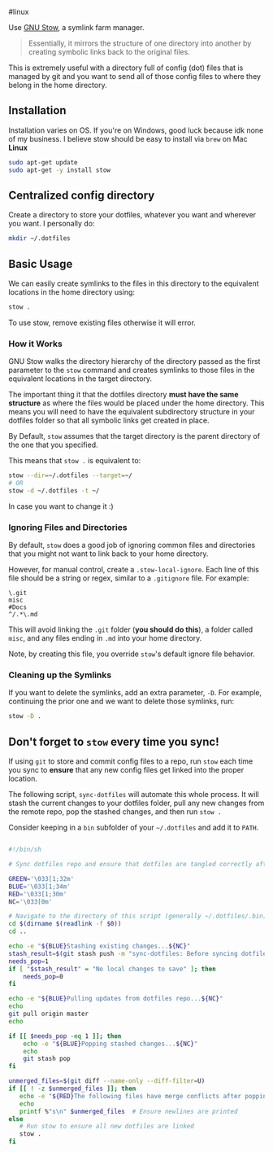 #linux 

Use [GNU Stow](https://www.gnu.org/software/stow/), a symlink farm manager.
> Essentially, it mirrors the structure of one directory into another by creating symbolic links back to the original files.

This is extremely useful with a directory full of config (dot) files that is managed by git and you want to send all of those config files to where they belong in the home directory.

## Installation
Installation varies on OS. If you're on Windows, good luck because idk none of my business. I believe stow should be easy to install via `brew` on Mac
**Linux**
```bash
sudo apt-get update
sudo apt-get -y install stow
```

## Centralized config directory
Create a directory to store your dotfiles, whatever you want and wherever you want. I personally do:
```bash
mkdir ~/.dotfiles
```

## Basic Usage
We can easily create symlinks to the files in this directory to the equivalent locations in the home directory using:
```bash
stow .
```

To use stow, remove existing files otherwise it will error.

### How it Works
GNU Stow walks the directory hierarchy of the directory passed as the first parameter to the `stow` command and creates symlinks to those files in the equivalent locations in the target directory.

The important thing it that the dotfiles directory **must have the same structure** as where the files would be placed under the home directory. This means you will need to have the equivalent subdirectory structure in your dotfiles folder so that all symbolic links get created in place.

By Default, `stow` assumes that the target directory is the parent directory of the one that you specified.

This means that `stow .` is equivalent to:

```bash
stow --dir=~/.dotfiles --target=~/
# OR
stow -d ~/.dotfiles -t ~/
```

In case you want to change it :)

### Ignoring Files and Directories
By default, `stow` does a good job of ignoring common files and directories that you might not want to link back to your home directory.

However, for manual control, create a `.stow-local-ignore`. Each line of this file should be a string or regex, similar to a `.gitignore` file. For example:

```
\.git
misc
#Docs
^/.*\.md
```

This will avoid linking the `.git` folder (**you should do this**), a folder called `misc`, and any files ending in `.md` into your home directory.

Note, by creating this file, you override `stow`'s default ignore file behavior.

### Cleaning up the Symlinks
If you want to delete the symlinks, add an extra parameter, `-D`. For example, continuing the prior one and we want to delete those symlinks, run:

```bash
stow -D .
```


## Don't forget to `stow` every time you sync!
If using `git` to store and commit config files to a repo, run `stow` each time you sync to **ensure** that any new config files get linked into the proper location.

The following script, `sync-dotfiles` will automate this whole process. It will stash the current changes to your dotfiles folder, pull any new changes from the remote repo, pop the stashed changes, and then run `stow .` 

Consider keeping in a `bin` subfolder of your `~/.dotfiles` and add it to `PATH`. 

```sh

#!/bin/sh

# Sync dotfiles repo and ensure that dotfiles are tangled correctly afterward

GREEN='\033[1;32m'
BLUE='\033[1;34m'
RED='\033[1;30m'
NC='\033[0m'

# Navigate to the directory of this script (generally ~/.dotfiles/.bin)
cd $(dirname $(readlink -f $0))
cd ..

echo -e "${BLUE}Stashing existing changes...${NC}"
stash_result=$(git stash push -m "sync-dotfiles: Before syncing dotfiles")
needs_pop=1
if [ "$stash_result" = "No local changes to save" ]; then
    needs_pop=0
fi

echo -e "${BLUE}Pulling updates from dotfiles repo...${NC}"
echo
git pull origin master
echo

if [[ $needs_pop -eq 1 ]]; then
    echo -e "${BLUE}Popping stashed changes...${NC}"
    echo
    git stash pop
fi

unmerged_files=$(git diff --name-only --diff-filter=U)
if [[ ! -z $unmerged_files ]]; then
   echo -e "${RED}The following files have merge conflicts after popping the stash:${NC}"
   echo
   printf %"s\n" $unmerged_files  # Ensure newlines are printed
else
   # Run stow to ensure all new dotfiles are linked
   stow .
fi
```
